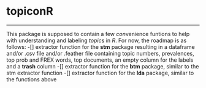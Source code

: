 # topiconR
___
This package is supposed to contain a few *con*venience funtions to help with understanding and labeling *topic*s in *R*.
For now, the roadmap is as follows:
-[] extractor function for the **stm** package resulting in a dataframe and/or .csv file and/or .feather file containing topic numbers, prevalences, top prob and FREX words, top documents, an empty column for the labels and a **trash** column
-[] extractor function for the **btm** package, similar to the stm extractor function
-[] extractor function for the **lda** package, similar to the functions above
